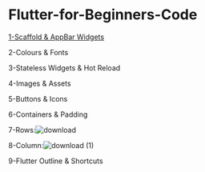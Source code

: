 # Flutter-for-Beginners-Code

[1-Scaffold & AppBar Widgets](https://api.flutter.dev/flutter/material/Scaffold-class.html)

2-Colours & Fonts

3-Stateless Widgets & Hot Reload

4-Images & Assets

5-Buttons & Icons

6-Containers & Padding

7-Rows:![download](https://user-images.githubusercontent.com/68488154/136490388-8e8755db-658c-4d4d-90f2-3fc8d149a4db.png)

8-Column:![download (1)](https://user-images.githubusercontent.com/68488154/136490489-6b20f6fa-ee71-4ecb-a5c0-d00ee504c9d7.png)

9-Flutter Outline & Shortcuts

